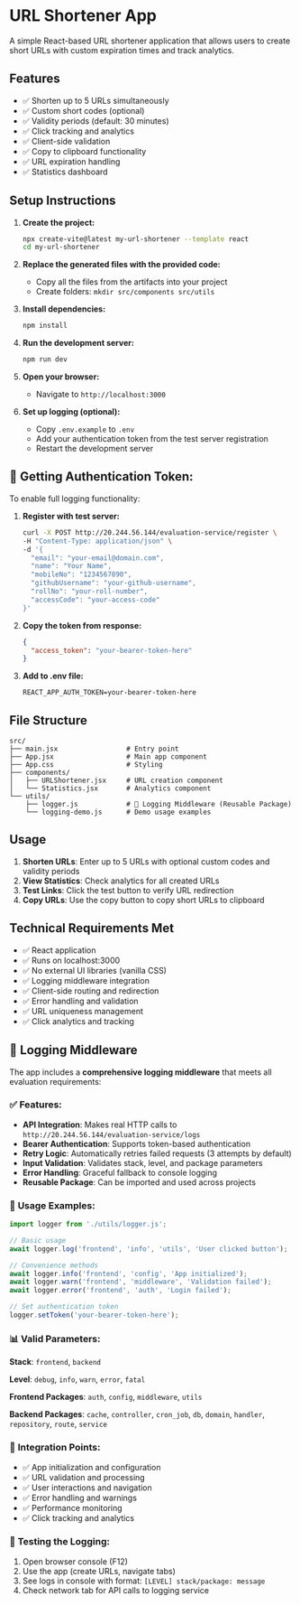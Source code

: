 # URL Shortener App

A simple React-based URL shortener application that allows users to create short URLs with custom expiration times and track analytics.

## Features

- ✅ Shorten up to 5 URLs simultaneously
- ✅ Custom short codes (optional)
- ✅ Validity periods (default: 30 minutes)
- ✅ Click tracking and analytics
- ✅ Client-side validation
- ✅ Copy to clipboard functionality
- ✅ URL expiration handling
- ✅ Statistics dashboard

## Setup Instructions

1. **Create the project:**
   ```bash
   npx create-vite@latest my-url-shortener --template react
   cd my-url-shortener
   ```

2. **Replace the generated files with the provided code:**
   - Copy all the files from the artifacts into your project
   - Create folders: `mkdir src/components src/utils`

3. **Install dependencies:**
   ```bash
   npm install
   ```

4. **Run the development server:**
   ```bash
   npm run dev
   ```

5. **Open your browser:**
   - Navigate to `http://localhost:3000`

6. **Set up logging (optional):**
   - Copy `.env.example` to `.env`
   - Add your authentication token from the test server registration
   - Restart the development server

## 🔑 **Getting Authentication Token:**

To enable full logging functionality:

1. **Register with test server:**
   ```bash
   curl -X POST http://20.244.56.144/evaluation-service/register \
   -H "Content-Type: application/json" \
   -d '{
     "email": "your-email@domain.com",
     "name": "Your Name", 
     "mobileNo": "1234567890",
     "githubUsername": "your-github-username",
     "rollNo": "your-roll-number",
     "accessCode": "your-access-code"
   }'
   ```

2. **Copy the token from response:**
   ```json
   {
     "access_token": "your-bearer-token-here"
   }
   ```

3. **Add to .env file:**
   ```
   REACT_APP_AUTH_TOKEN=your-bearer-token-here
   ```

## File Structure

```
src/
├── main.jsx                 # Entry point
├── App.jsx                  # Main app component  
├── App.css                  # Styling
├── components/
│   ├── URLShortener.jsx     # URL creation component
│   └── Statistics.jsx       # Analytics component
└── utils/
    ├── logger.js            # 🚀 Logging Middleware (Reusable Package)
    └── logging-demo.js      # Demo usage examples
```

## Usage

1. **Shorten URLs**: Enter up to 5 URLs with optional custom codes and validity periods
2. **View Statistics**: Check analytics for all created URLs
3. **Test Links**: Click the test button to verify URL redirection
4. **Copy URLs**: Use the copy button to copy short URLs to clipboard

## Technical Requirements Met

- ✅ React application
- ✅ Runs on localhost:3000
- ✅ No external UI libraries (vanilla CSS)
- ✅ Logging middleware integration
- ✅ Client-side routing and redirection
- ✅ Error handling and validation
- ✅ URL uniqueness management
- ✅ Click analytics and tracking

## 📝 Logging Middleware

The app includes a **comprehensive logging middleware** that meets all evaluation requirements:

### ✅ **Features:**
- **API Integration**: Makes real HTTP calls to `http://20.244.56.144/evaluation-service/logs`
- **Bearer Authentication**: Supports token-based authentication
- **Retry Logic**: Automatically retries failed requests (3 attempts by default)
- **Input Validation**: Validates stack, level, and package parameters
- **Error Handling**: Graceful fallback to console logging
- **Reusable Package**: Can be imported and used across projects

### 🔧 **Usage Examples:**

```javascript
import logger from './utils/logger.js';

// Basic usage
await logger.log('frontend', 'info', 'utils', 'User clicked button');

// Convenience methods
await logger.info('frontend', 'config', 'App initialized');
await logger.warn('frontend', 'middleware', 'Validation failed');
await logger.error('frontend', 'auth', 'Login failed');

// Set authentication token
logger.setToken('your-bearer-token-here');
```

### 📊 **Valid Parameters:**

**Stack**: `frontend`, `backend`

**Level**: `debug`, `info`, `warn`, `error`, `fatal`

**Frontend Packages**: `auth`, `config`, `middleware`, `utils`

**Backend Packages**: `cache`, `controller`, `cron_job`, `db`, `domain`, `handler`, `repository`, `route`, `service`

### 🎯 **Integration Points:**
- ✅ App initialization and configuration
- ✅ URL validation and processing  
- ✅ User interactions and navigation
- ✅ Error handling and warnings
- ✅ Performance monitoring
- ✅ Click tracking and analytics

### 🧪 **Testing the Logging:**
1. Open browser console (F12)
2. Use the app (create URLs, navigate tabs)
3. See logs in console with format: `[LEVEL] stack/package: message`
4. Check network tab for API calls to logging service